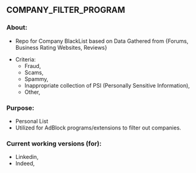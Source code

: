 ## COMPANY_FILTER_PROGRAM
### About:
- Repo for Company BlackList based on Data Gathered from {Forums, Business Rating Websites, Reviews}

* Criteria:
    * Fraud,
    * Scams,
    * Spammy,
    * Inappropriate collection of PSI (Personally Sensitive Information),
    * Other,

### Purpose:
- Personal List
- Utilized for AdBlock programs/extensions to filter out companies.

### Current working versions (for):
- Linkedin,
- Indeed,

<!-- 
IGNORE:
    "modified [current] () generated_filter_list"
    "added [current] () generated_filter_list"
-->

